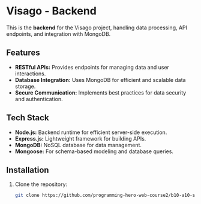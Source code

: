 # Visago - Backend

This is the **backend** for the Visago project, handling data processing, API endpoints, and integration with MongoDB.

## Features

- **RESTful APIs:** Provides endpoints for managing data and user interactions.
- **Database Integration:** Uses MongoDB for efficient and scalable data storage.
- **Secure Communication:** Implements best practices for data security and authentication.

## Tech Stack

- **Node.js:** Backend runtime for efficient server-side execution.
- **Express.js:** Lightweight framework for building APIs.
- **MongoDB:** NoSQL database for data management.
- **Mongoose:** For schema-based modeling and database queries.

## Installation

1. Clone the repository:
   ```bash
   git clone https://github.com/programming-hero-web-course2/b10-a10-server-side-ataurwd.git
